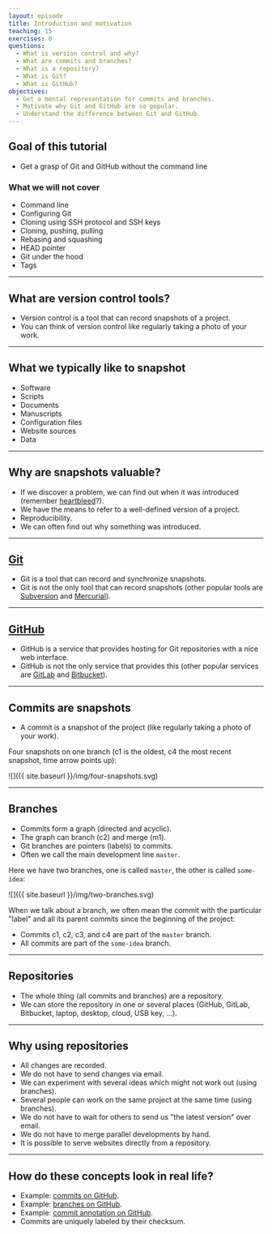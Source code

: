 ```yaml
---
layout: episode
title: Introduction and motivation
teaching: 15
exercises: 0
questions:
  - What is version control and why?
  - What are commits and branches?
  - What is a repository?
  - What is Git?
  - What is GitHub?
objectives:
  - Get a mental representation for commits and branches.
  - Motivate why Git and GitHub are so popular.
  - Understand the difference between Git and GitHub.
---
```


## Goal of this tutorial

- Get a grasp of Git and GitHub without the command line


### What we will not cover

- Command line
- Configuring Git
- Cloning using SSH protocol and SSH keys
- Cloning, pushing, pulling
- Rebasing and squashing
- HEAD pointer
- Git under the hood
- Tags

---

## What are version control tools?

- Version control is a tool that can record snapshots of a project.
- You can think of version control like regularly taking a photo of your work.

---

## What we typically like to snapshot

- Software
- Scripts
- Documents
- Manuscripts
- Configuration files
- Website sources
- Data

---

## Why are snapshots valuable?

- If we discover a problem, we can find out when it was introduced (remember [heartbleed](http://heartbleed.com)?).
- We have the means to refer to a well-defined version of a project.
- Reproducibility.
- We can often find out why something was introduced.

---

## [Git](https://git-scm.com)

- Git is a tool that can record and synchronize snapshots.
- Git is not the only tool that can record snapshots (other popular tools are
  [Subversion](https://subversion.apache.org) and [Mercurial](https://www.mercurial-scm.org)).

---

## [GitHub](https://github.com)

- GitHub is a service that provides hosting for Git repositories with a nice web interface.
- GitHub is not the only service that provides this (other popular services are
  [GitLab](https://about.gitlab.com/) and [Bitbucket](https://bitbucket.org)).

---

## Commits are snapshots

- A commit is a snapshot of the project (like regularly taking a photo of your work).

Four snapshots on one branch (c1 is the oldest, c4 the most recent snapshot, time arrow points up):

![]({{ site.baseurl }}/img/four-snapshots.svg)

---

## Branches

- Commits form a graph (directed and acyclic).
- The graph can branch (c2) and merge (m1).
- Git branches are pointers (labels) to commits.
- Often we call the main development line `master`.

Here we have two branches, one is called `master`, the other is called `some-idea`:

![]({{ site.baseurl }}/img/two-branches.svg)

When we talk about a branch, we often mean the commit with the particular "label" and
all its parent commits since the beginning of the project:

- Commits c1, c2, c3, and c4 are part of the `master` branch.
- All commits are part of the `some-idea` branch.

---

## Repositories

- The whole thing (all commits and branches) are a repository.
- We can store the repository in one or several places
 (GitHub, GitLab, Bitbucket, laptop, desktop, cloud, USB key, ...).

---

## Why using repositories

- All changes are recorded.
- We do not have to send changes via email.
- We can experiment with several ideas which might not work out (using branches).
- Several people can work on the same project at the same time (using branches).
- We do not have to wait for others to send us "the latest version" over email.
- We do not have to merge parallel developments by hand.
- It is possible to serve websites directly from a repository.

---

## How do these concepts look in real life?

- Example: [commits on GitHub](https://github.com/neicnordic/ahm18.neic.nordforsk.org/commits/master).
- Example: [branches on GitHub](https://github.com/neicnordic/ahm18.neic.nordforsk.org/network).
- Example: [commit annotation on GitHub](https://github.com/neicnordic/ahm18.neic.nordforsk.org/commit/2b9c551d41529fb1372dc281b7384c842899834c).
- Commits are uniquely labeled by their checksum.
